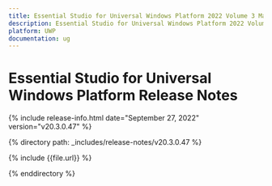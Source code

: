 ```yaml
---
title: Essential Studio for Universal Windows Platform 2022 Volume 3 Main Release Release Notes  
description: Essential Studio for Universal Windows Platform 2022 Volume 3 Main Release Release Notes  
platform: UWP
documentation: ug
---
```


# Essential Studio for Universal Windows Platform  Release Notes  

{% include release-info.html date="September 27, 2022"  version="v20.3.0.47" %} 

{% directory path: _includes/release-notes/v20.3.0.47 %}

{% include {{file.url}} %}

{% enddirectory %}